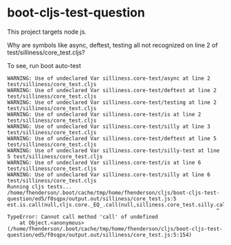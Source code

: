 # boot-cljs-test-question
This project targets node js.

Why are symbols like async, deftest, testing all not recognized on line 2 of test/silliness/core_test.cljs?

To see, run boot auto-test

    WARNING: Use of undeclared Var silliness.core-test/async at line 2 test/silliness/core_test.cljs
    WARNING: Use of undeclared Var silliness.core-test/deftest at line 2 test/silliness/core_test.cljs
    WARNING: Use of undeclared Var silliness.core-test/testing at line 2 test/silliness/core_test.cljs
    WARNING: Use of undeclared Var silliness.core-test/is at line 2 test/silliness/core_test.cljs
    WARNING: Use of undeclared Var silliness.core-test/silly at line 3 test/silliness/core_test.cljs
    WARNING: Use of undeclared Var silliness.core-test/deftest at line 5 test/silliness/core_test.cljs
    WARNING: Use of undeclared Var silliness.core-test/silly-test at line 5 test/silliness/core_test.cljs
    WARNING: Use of undeclared Var silliness.core-test/is at line 6 test/silliness/core_test.cljs
    WARNING: Use of undeclared Var silliness.core-test/silly at line 6 test/silliness/core_test.cljs
    Running cljs tests...
    /home/fhenderson/.boot/cache/tmp/home/fhenderson/cljs/boot-cljs-test-question/ed5/f0sqpx/output.out/silliness/core_test.js:5
    est.is.call(null,cljs.core._EQ_.call(null,silliness.core_test.silly.call(null)
                                                                        ^
    TypeError: Cannot call method 'call' of undefined
        at Object.<anonymous> (/home/fhenderson/.boot/cache/tmp/home/fhenderson/cljs/boot-cljs-test-question/ed5/f0sqpx/output.out/silliness/core_test.js:5:154)
